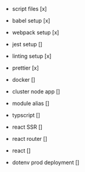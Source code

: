- script files [x]
- babel setup [x]
- webpack setup [x]
- jest setup []
- linting setup [x]
- prettier [x]
- docker []

- cluster node app []
- module alias []
- typscript []
- react SSR []
- react router []
- react []

- dotenv prod deployment []

